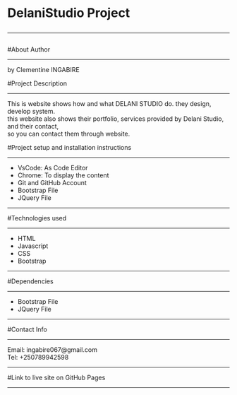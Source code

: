 # DelaniStudio Project <hr>

#About Author<hr>

by Clementine INGABIRE<br>

#Project Description<hr>
This is website shows how and what DELANI STUDIO do. they design, develop system.<br>
this website also shows their portfolio, services provided by Delani Studio, and their contact,<br>
so you can contact them through website.

#Project setup and installation instructions<hr>
<ul>
   <li>VsCode:  As Code Editor</li>
    <li>Chrome: To display the content</li>
     <li> Git and GitHub Account</li>
      <li>Bootstrap File</li>
      <li>JQuery File</li>
</ul>
<hr>
#Technologies used<hr>
<ul>
   <li>HTML</li>
    <li>Javascript</li>
     <li>CSS</li>
      <li>Bootstrap</li>
     
</ul>
<hr>
#Dependencies<hr>
<ul>
   <li>Bootstrap File</li>
    <li>JQuery File</li>
     
</ul>
<hr>
#Contact Info<hr>
Email: ingabire067@gmail.com<br>
Tel: +250789942598
<hr>
#Link to live site on GitHub Pages
<hr>




